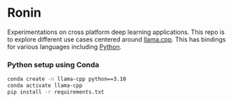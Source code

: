 # Ronin
Experimentations on cross platform deep learning applications. This repo is to explore different use cases centered around [llama.cpp](https://github.com/ggerganov/llama.cpp). This has bindings for various languages including [Python](https://github.com/abetlen/llama-cpp-python).

### Python setup using Conda
```bash
conda create -n llama-cpp python==3.10
conda activate llama-cpp
pip install -r requirements.txt
```
